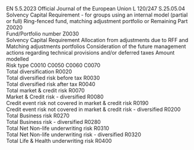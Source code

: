 EN  5.5.2023 Official Journal of the European Union L 120/247
 S.25.05.04  
Solvency Capital Requirement - for groups using an internal model (partial or full) 
Ring-fenced fund, matching adjustment portfolio or 
Remaining Part  Z0020  
Fund/Portfolio number  Z0030  
Solvency Capital 
Requirement  Allocation from adjustments 
due to RFF and Matching 
adjustments portfolios  Consideration of the future 
management actions regarding 
technical provisions and/or 
deferred taxes  Amount modelled  
Risk type  C0010  C0050  C0060  C0070  
Total diversification  R0020  
Total diversified risk before tax  R0030  
Total diversified risk after tax  R0040  
Total market & credit risk  R0070  
Market & Credit risk - diversified  R0080  
Credit event risk not covered in market & credit risk  R0190  
Credit event risk not covered in market & credit risk - 
diversified  R0200  
Total Business risk  R0270  
Total Business risk - diversified  R0280  
Total Net Non-life underwriting risk  R0310  
Total Net Non-life underwriting risk - diversified  R0320  
Total Life & Health underwriting risk  R0400